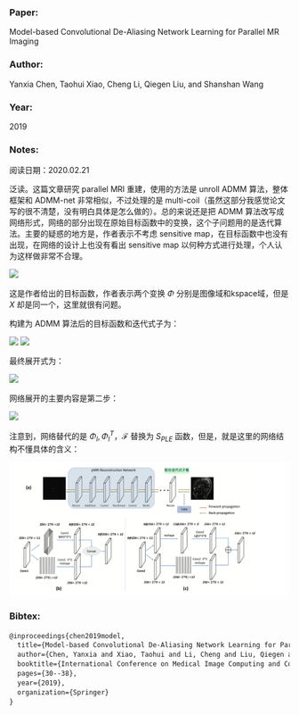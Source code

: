 ### Paper:

Model-based Convolutional De-Aliasing Network Learning for Parallel MR Imaging

### Author:

Yanxia Chen, Taohui Xiao, Cheng Li, Qiegen Liu, and Shanshan Wang

### Year:

2019

### Notes:

阅读日期：2020.02.21

泛读。这篇文章研究 parallel MRI 重建，使用的方法是 unroll ADMM 算法，整体框架和 ADMM-net 非常相似，不过处理的是 multi-coil（虽然这部分我感觉论文写的很不清楚，没有明白具体是怎么做的）。总的来说还是把 ADMM 算法改写成网络形式，网络的部分出现在原始目标函数中的变换，这个子问题用的是迭代算法。主要的疑惑的地方是，作者表示不考虑 sensitive map，在目标函数中也没有出现，在网络的设计上也没有看出 sensitive map 以何种方式进行处理，个人认为这样做非常不合理。

<img src="http://latex.codecogs.com/svg.latex? \underset{\mathbf{X}}{\arg \min }\left\{\frac{1}{2}\|\mathbf{A} \mathbf{X}-\mathbf{Y}\|_{2}^{2}+\lambda_{s} \mathcal{P}\left(\mathbf{\Phi}_{\mathbf{s}} \mathbf{X}\right)+\lambda_{coils} \mathcal{P}\left(\mathbf{\Phi}_{\mathrm{coils}} \mathbf{X}\right)\right\}" border="0"/>

这是作者给出的目标函数，作者表示两个变换 $\Phi$ 分别是图像域和kspace域，但是 $X$ 却是同一个，这里就很有问题。

构建为 ADMM 算法后的目标函数和迭代式子为：

<img src="http://latex.codecogs.com/svg.latex? \underset{\mathbf{X}, \mathbf{V}}{\arg \min }\left\{\frac{1}{2}\|\mathbf{A} \mathbf{X}-\mathbf{Y}\|_{2}^{2}+\sum_{l=1}^{L} \lambda_{l} \mathcal{P}\left(\mathbf{\Phi}_{l} \mathbf{V}\right)\right\} \quad \text { s.t. } \mathbf{X}=\mathbf{V}" border="0"/>

<img src="http://latex.codecogs.com/svg.latex? \left\{\begin{array}{l}{\mathbf{X}^{k+1}=\min _{\mathbf{X}} \frac{1}{2}\|\mathbf{A} \mathbf{X}-\mathbf{Y}\|_{2}^{2}+\frac{\rho}{2}\left\|\mathbf{X}-\mathbf{V}^{k}-b^{k}\right\|_{2}^{2}} \\ {\mathbf{V}^{k+1}=\min _{\mathbf{V}} \sum_{l=1}^{L} \lambda_{l} \mathcal{P}\left(\mathbf{\Phi}_{l} \mathbf{V}\right)+\frac{\rho}{2}\left\|\mathbf{X}^{k+1}-\mathbf{V}-b^{k}\right\|_{2}^{2}} \\ {b^{k+1}=b^{k}+\mathbf{V}^{k+1}-\mathbf{X}^{k+1}}\end{array}\right." border="0"/>

最终展开式为：

<img src="http://latex.codecogs.com/svg.latex? \left\{\begin{array}{l}{\mathbf{X}^{(n)}=\mathbf{F}^{T}\left(\mathbf{M}^{T} \mathbf{M}+\rho^{(n)} \mathbf{I}\right)^{-1}\left[\mathbf{M}^{T} \mathbf{Y}+\rho^{(n)} \mathbf{F}\left(\mathbf{V}^{n-1}-b^{n-1}\right)\right]} \\ {\mathbf{V}^{(n, k)}=\mu_{1} \mathbf{V}^{(n, k-1)}+\mu_{2}\left(\mathbf{X}^{(n)}+b^{(n-1)}\right)-\sum_{l=1}^{L} \tilde{\lambda}_{l} \mathbf{\Phi}_{l}^{T} \mathcal{F}\left(\mathbf{\Phi}_{l} \mathbf{V}^{(n, k-1)}\right)} \\ {b^{k+1}=b^{k}+\tilde{\eta}\left(\mathbf{X}^{(n)}-\mathbf{V}^{(n)}\right) \quad \forall k \geq 1}\end{array}\right." border="0"/>

网络展开的主要内容是第二步：

<img src="http://latex.codecogs.com/svg.latex? \left\{\begin{array}{l}{\text {Recon }: \mathbf{X}^{(n)}=\mathbf{F}^{T}\left(\mathbf{M}^{T} \mathbf{M}+\rho^{(n)} \mathbf{I}\right)^{-1}\left[\mathbf{M}^{T} \mathbf{Y}+\rho^{(n)} \mathbf{F}\left(\mathbf{V}^{(n-1)}-b^{(n-1)}\right)\right]} \\ {\text {Addition }: \mathbf{V}^{(n, k)}=\mu_{1} \mathbf{V}^{(n, k-1)}+\mu_{2}\left(\mathbf{X}^{(n)}+b^{(n-1)}\right)-\mathbf{C}_{2}^{(n, k)}} \\ {\text {Conv1}: \mathbf{C}_{1}^{(n, k)}=\sum_{l=1}^{L}\left(\boldsymbol{w}_{1, l}^{(n, k)} \times \mathbf{V}^{(n, k-1)}+\boldsymbol{b}_{1, l}^{(n, k)}\right)} \\ {\text {Nonlinear}: \boldsymbol{h}^{(n, k)}=\boldsymbol{S}_{P L F}\left(\mathbf{C}_{1}^{(n, k)} ;\left\{\boldsymbol{p}_{i}, \boldsymbol{q}_{i}^{(n, k)}\right)\right.} \\ {\text{Conv2}: \mathbf{C}_{2}^{(n, k)}=\sum_{l=1}^{L}\left(\boldsymbol{w}_{2, l}^{(n, k)} \times \boldsymbol{h}^{(n, k)}+\boldsymbol{b}_{2, l}^{(n, k)}\right)} \\ \text{Multi}: b^{(n)}=b^{(n-1)}+\tilde{\eta}\left(\mathbf{X}^{(n)}-\mathbf{V}^{(n)}\right)\end{array}\right." border="0"/>

注意到，网络替代的是 $\Phi_l,\Phi^T_l$，$\mathcal{F}$ 替换为 $S_{PLE}$ 函数，但是，就是这里的网络结构不懂具体的含义：

<img src="https://raw.githubusercontent.com/Theodore-PKU/pictures/master/20200221133604.png"/>

### Bibtex:

```latex
@inproceedings{chen2019model,
  title={Model-based Convolutional De-Aliasing Network Learning for Parallel MR Imaging},
  author={Chen, Yanxia and Xiao, Taohui and Li, Cheng and Liu, Qiegen and Wang, Shanshan},
  booktitle={International Conference on Medical Image Computing and Computer-Assisted Intervention},
  pages={30--38},
  year={2019},
  organization={Springer}
}
```

